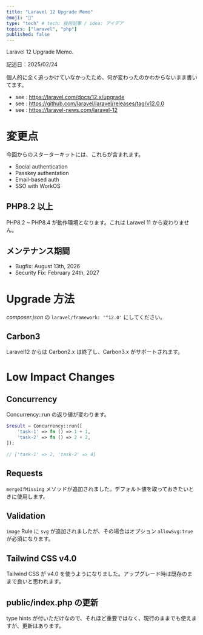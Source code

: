 ```yaml
---
title: "Laravel 12 Upgrade Memo"
emoji: "🔖"
type: "tech" # tech: 技術記事 / idea: アイデア
topics: ["laravel", "php"]
published: false
---
```


Laravel 12 Upgrade Memo.

記述日：2025/02/24

個人的に全く追っかけていなかったため、何が変わったのかわからないまま書いてます。

- see : https://laravel.com/docs/12.x/upgrade
- see : https://github.com/laravel/laravel/releases/tag/v12.0.0
- see : https://laravel-news.com/laravel-12

# 変更点

今回からのスターターキットには、これらが含まれます。

- Social authentication
- Passkey authentation
- Email-based auth
- SSO with WorkOS

## PHP8.2 以上

PHP8.2 ~ PHP8.4 が動作環境となります。これは Laravel 11 から変わりません。

## メンテナンス期間

- Bugfix: August 13th, 2026
- Security Fix: February 24th, 2027

# Upgrade 方法

_composer.json_ の `laravel/framework: '^12.0'` にしてください。

## Carbon3

Laravel12 からは Carbon2.x は終了し、Carbon3.x がサポートされます。

# Low Impact Changes

## Concurrency

Concurrency::run の返り値が変わります。

```php
$result = Concurrency::run([
    'task-1' => fn () => 1 + 1,
    'task-2' => fn () => 2 + 2,
]);
 
// ['task-1' => 2, 'task-2' => 4]

```

## Requests

`mergeIfMissing` メソッドが追加されました。デフォルト値を取っておきたいときに使用します。

## Validation

`image` Rule に `svg` が追加されましたが、その場合はオプション `allowSvg:true` が必須になります。

## Tailwind CSS v4.0

Tailwind CSS が v4.0 を使うようになりました。アップグレード時は既存のままで良いと思われます。

## public/index.php の更新

type hints が付いただけなので、それほど重要ではなく、現行のままでも使えますが、更新はあります。


